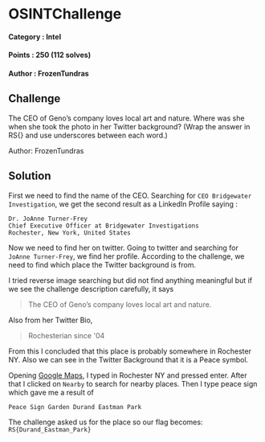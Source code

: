 # OSINTChallenge

#### Category : Intel
#### Points : 250 (112 solves)
#### Author : FrozenTundras

## Challenge

The CEO of Geno’s company loves local art and nature. Where was she when she took the photo in her Twitter background? (Wrap the answer in RS{} and use underscores between each word.)

Author: FrozenTundras

## Solution

First we need to find the name of the CEO. Searching for `CEO Bridgewater Investigation`, we get the second result as a LinkedIn Profile saying :

```
Dr. JoAnne Turner-Frey
Chief Executive Officer at Bridgewater Investigations
Rochester, New York, United States 
```

Now we need to find her on twitter. Going to twitter and searching for `JoAnne Turner-Frey`, we find her profile. According to the challenge, we need to find which place the Twitter background is from.

I tried reverse image searching but did not find anything meaningful but if we see the challenge description carefully, it says

> The CEO of Geno’s company loves local art and nature.

Also from her Twitter Bio,

> Rochesterian since '04

From this I concluded that this place is probably somewhere in Rochester NY. Also we can see in the Twitter Background that it is a Peace symbol.

Opening [Google Maps](maps.google.com), I typed in Rochester NY and pressed enter. After that I clicked on `Nearby` to search for nearby places. Then I type peace sign which gave me a result of 
```
Peace Sign Garden Durand Eastman Park
```

The challenge asked us for the place so our flag becomes:
`RS{Durand_Eastman_Park}`
